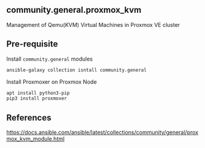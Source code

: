 ## community.general.proxmox_kvm

Management of Qemu(KVM) Virtual Machines in Proxmox VE cluster

## Pre-requisite

Install `community.general` modules

```bash
ansible-galaxy collection isntall community.general
```

Install Proxmoxer on Proxmox Node

```bash
apt install python3-pip
pip3 install proxmoxer
```

## References

https://docs.ansible.com/ansible/latest/collections/community/general/proxmox_kvm_module.html
